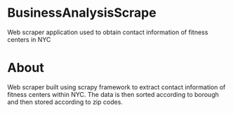 # BusinessAnalysisScrape
Web scraper application used to obtain contact information of fitness centers in NYC 

# About # 
Web scraper built using scrapy framework to extract contact information of fitness centers within NYC. The data is then sorted according to borough and then stored according to
zip codes. 

